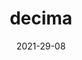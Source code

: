 ---
title: "decima"
date: 2021-29-08
cover: "images/1.webp"
description: "En este Volumen descubre que se habló en el 36º Simposio del Espacio en Colorado Springs, donde se reúnen las principales agencias espaciales del mundo. Adicional entérate de los temas mas importantes de los pasados quince días, ¿Bezos esta haciendo rabieta por que eligieron a Musk y no a él?, ¿Conoces a Varon Vehicles y los taxis aéreos que colocarán en Colombia?, esto y mucho más por ΔV Launch Log, la revista del semillero de cohetería y propulsión Delta V de la Universidad de Antioquia. Tu revista de ciencia de cohetes."
ossuu: "https://issuu.com/deltav_udea/docs/volumen_10_1_"
---